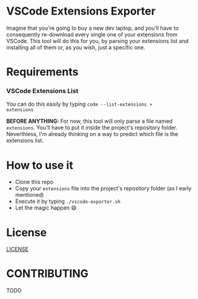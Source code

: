 # VSCode Extensions Exporter
Imagine that you're going to buy a new dev laptop, and you'll have to consequently re-download every single one of your extensions from VSCode. This tool will do this for you, by parsing your extensions list and installing all of them or, as you wish, just a specific one.

# Requirements
### VSCode Extensions List

You can do this easily by typing <code>code --list-extensions > extensions</code>

**BEFORE ANYTHING:** For now, this tool will only parse a file named <code>extensions</code>. You'll have to put it inside the project's repository folder. Neverthless, I'm already thinking on a way to predict which file is the extensions list. 

# How to use it

* Clone this repo
* Copy your <code>extensions</code> file into the project's repository folder (as I early mentioned)
* Execute it by typing <code>./vscode-exporter.sh</code>
* Let the magic happen :smile:

# License
[LICENSE](LICENSE)

# CONTRIBUTING
TODO